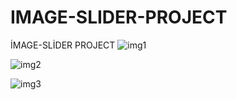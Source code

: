 # IMAGE-SLIDER-PROJECT
İMAGE-SLİDER PROJECT
![img1](https://user-images.githubusercontent.com/96665012/147761252-156d442e-689d-440d-ac1e-b78ffcf8b1c7.PNG)

![img2](https://user-images.githubusercontent.com/96665012/147761286-49055d8e-569c-47ed-9fab-14d7183962ce.PNG)

![img3](https://user-images.githubusercontent.com/96665012/147761301-d289b590-c8a0-438e-92a5-1af74e96d71b.PNG)
